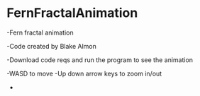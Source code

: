 # FernFractalAnimation

-Fern fractal animation

-Code created by Blake Almon

-Download code reqs and run the program to see the animation

-WASD to move
-Up down arrow keys to zoom in/out

-